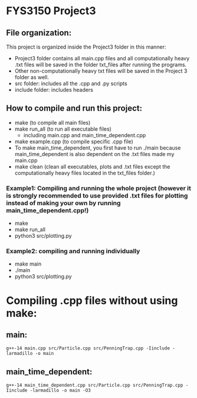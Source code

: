 # FYS3150 Project3

## File organization:
This project is organized inside the Project3 folder in this manner:
- Project3 folder contains all main.cpp files and all computationally heavy .txt files will be saved in the folder txt_files after running the programs.
- Other non-computationally heavy txt files will be saved in the Project 3 folder as well.
- src folder: includes all the .cpp and .py scripts
- include folder: includes headers


## How to compile and run this project:

- make (to compile all main files)
- make run_all (to run all executable files)
    - including main.cpp and main_time_dependent.cpp
- make example.cpp (to compile specific .cpp file)
- To make main_time_dependent, you first have to run ./main because main_time_dependent is also dependent on the .txt files made my main.cpp
- make clean (clean all executables, plots and .txt files except the computationally heavy files located in the txt_files folder.)

### Example1: Compiling and running the whole project (however it is strongly recommended to use provided .txt files for plotting instead of making your own by running main_time_dependent.cpp!)

- make
- make run_all
- python3 src/plotting.py

### Example2: compiling and running individually

- make main
- ./main
- python3 src/plotting.py


# Compiling .cpp files without using make:

## main:
    g++-14 main.cpp src/Particle.cpp src/PenningTrap.cpp -Iinclude -larmadillo -o main

## main_time_dependent:
    g++-14 main_time_dependent.cpp src/Particle.cpp src/PenningTrap.cpp -Iinclude -larmadillo -o main -O3
